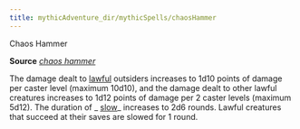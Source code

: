 ```yaml
---
title: mythicAdventure_dir/mythicSpells/chaosHammer
---
```

Chaos Hammer

**Source** [_chaos hammer_](spell_dir/chaosHammer#_chaos-hammer)

The damage dealt to [lawful](monsters/creatureTypes#_lawful-subtype) outsiders increases to 1d10 points of damage per caster level (maximum 10d10), and the damage dealt to other lawful creatures increases to 1d12 points of damage per 2 caster levels (maximum 5d12). The duration of _ [slow](spell_dir/slow#_slow)_ increases to 2d6 rounds. Lawful creatures that succeed at their saves are slowed for 1 round.

